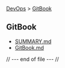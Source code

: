 [DevOps](../index.md) > [GitBook](index.md)

## GitBook
* [SUMMARY.md](SUMMARY.md)
* [GitBook.md](GitBook.md)

// --- end of file --- //
